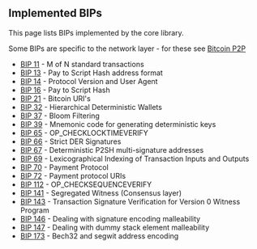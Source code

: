 
## Implemented BIPs

This page lists BIPs implemented by the core library.
 
Some BIPs are specific to the network layer - for these see [Bitcoin P2P](https://github.com/Bit-Wasp/bitcoin-p2p-php)

  - [BIP 11](https://github.com/bitcoin/bips/blob/master/bip-0011.mediawiki) - M of N standard transactions
  - [BIP 13](https://github.com/bitcoin/bips/blob/master/bip-0013.mediawiki) - Pay to Script Hash address format
  - [BIP 14](https://github.com/bitcoin/bips/blob/master/bip-0014.mediawiki) - Protocol Version and User Agent
  - [BIP 16](https://github.com/bitcoin/bips/blob/master/bip-0016.mediawiki) - Pay to Script Hash
  - [BIP 21](https://github.com/bitcoin/bips/blob/master/bip-0021.mediawiki) - Bitcoin URI's
  - [BIP 32](https://github.com/bitcoin/bips/blob/master/bip-0032.mediawiki) - Hierarchical Deterministic Wallets
  - [BIP 37](https://github.com/bitcoin/bips/blob/master/bip-0037.mediawiki) - Bloom Filtering
  - [BIP 39](https://github.com/bitcoin/bips/blob/master/bip-0039.mediawiki) - Mnemonic code for generating deterministic keys
  - [BIP 65](https://github.com/bitcoin/bips/blob/master/bip-0065.mediawiki) - OP_CHECKLOCKTIMEVERIFY
  - [BIP 66](https://github.com/bitcoin/bips/blob/master/bip-0066.mediawiki) - Strict DER Signatures
  - [BIP 67](https://github.com/bitcoin/bips/blob/master/bip-0067.mediawiki) - Deterministic P2SH multi-signature addresses
  - [BIP 69](https://github.com/bitcoin/bips/blob/master/bip-0069.mediawiki) - Lexicographical Indexing of Transaction Inputs and Outputs
  - [BIP 70](https://github.com/bitcoin/bips/blob/master/bip-0070.mediawiki) - Payment Protocol
  - [BIP 72](https://github.com/bitcoin/bips/blob/master/bip-0072.mediawiki) - Payment protocol URIs
  - [BIP 112](https://github.com/bitcoin/bips/blob/master/bip-0112.mediawiki) - OP_CHECKSEQUENCEVERIFY
  - [BIP 141](https://github.com/bitcoin/bips/blob/master/bip-0141.mediawiki) - Segregated Witness (Consensus layer)
  - [BIP 143](https://github.com/bitcoin/bips/blob/master/bip-0143.mediawiki) - Transaction Signature Verification for Version 0 Witness Program
  - [BIP 146](https://github.com/bitcoin/bips/blob/master/bip-0146.mediawiki) - Dealing with signature encoding malleability
  - [BIP 147](https://github.com/bitcoin/bips/blob/master/bip-0147.mediawiki) - Dealing with dummy stack element malleability
  - [BIP 173](https://github.com/bitcoin/bips/blob/master/bip-0173.mediawiki) - Bech32 and segwit address encoding
